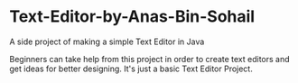 # Text-Editor-by-Anas-Bin-Sohail
A side project of making a simple Text Editor in Java

Beginners can take help from this project in order to create text editors and get ideas for better designing.
It's just a basic Text Editor Project.
